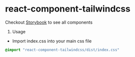 # react-component-tailwindcss

Checkout [Storybook](https://victorious-mushroom-03215740f.5.azurestaticapps.net/?path=/docs/components-button--docs) to see all components

1. Usage
- Import index.css into your main css file
```css
@import "react-component-tailwindcss/dist/index.css"
```
